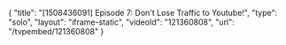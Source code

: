 {
    "title": "[1508436091] Episode 7: Don't Lose Traffic to Youtube!",
    "type": "solo",
    "layout": "iframe-static",
    "videoId": "121360808",
    "url": "\/tvpembed\/121360808"
}